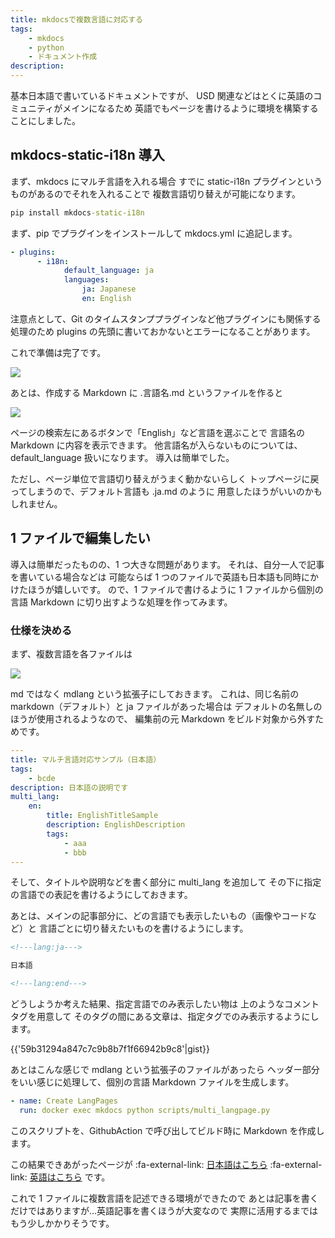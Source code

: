 ```yaml
---
title: mkdocsで複数言語に対応する
tags:
    - mkdocs
    - python
    - ドキュメント作成
description:
---
```


基本日本語で書いているドキュメントですが、
USD 関連などはとくに英語のコミュニティがメインになるため
英語でもページを書けるように環境を構築することにしました。

## mkdocs-static-i18n 導入

まず、mkdocs にマルチ言語を入れる場合
すでに static-i18n プラグインというものがあるのでそれを入れることで
複数言語切り替えが可能になります。

```bat
pip install mkdocs-static-i18n
```

まず、pip でプラグインをインストールして mkdocs.yml に追記します。

```yml
- plugins:
      - i18n:
            default_language: ja
            languages:
                ja: Japanese
                en: English
```

注意点として、Git のタイムスタンププラグインなど他プラグインにも関係する処理のため
plugins の先頭に書いておかないとエラーになることがあります。

これで準備は完了です。

![](https://gyazo.com/fa55a3ed9f10d6abe9df7b6a0ae4fc96.png)

あとは、作成する Markdown に .言語名.md というファイルを作ると

![](https://gyazo.com/9942b3b4fd6fe4bbce8a3dd5e9b849b4.png)

ページの検索左にあるボタンで「English」など言語を選ぶことで
言語名の Markdown に内容を表示できます。
他言語名が入らないものについては、default_language 扱いになります。
導入は簡単でした。

ただし、ページ単位で言語切り替えがうまく動かないらしく
トップページに戻ってしまうので、デフォルト言語も .ja.md のように
用意したほうがいいのかもしれません。

## 1 ファイルで編集したい

導入は簡単だったものの、1 つ大きな問題があります。
それは、自分一人で記事を書いている場合などは
可能ならば 1 つのファイルで英語も日本語も同時にかけたほうが嬉しいです。
ので、1 ファイルで書けるように 1 ファイルから個別の言語 Markdown に切り出すような処理を作ってみます。

### 仕様を決める

まず、複数言語を各ファイルは

![](https://gyazo.com/19d49718bb13528770c24fc6fafada03.png)

md ではなく mdlang という拡張子にしておきます。
これは、同じ名前の markdown（デフォルト）と ja ファイルがあった場合は
デフォルトの名無しのほうが使用されるようなので、
編集前の元 Markdown をビルド対象から外すためです。

```yml
---
title: マルチ言語対応サンプル（日本語）
tags:
    - bcde
description: 日本語の説明です
multi_lang:
    en:
        title: EnglishTitleSample
        description: EnglishDescription
        tags:
            - aaa
            - bbb
---
```

そして、タイトルや説明などを書く部分に multi_lang を追加して
その下に指定の言語での表記を書けるようにしておきます。

あとは、メインの記事部分に、どの言語でも表示したいもの（画像やコードなど）と
言語ごとに切り替えたいものを書けるようにします。

```markdown
<!---lang:ja--->

日本語

<!---lang:end--->
```

どうしようか考えた結果、指定言語でのみ表示したい物は
上のようなコメントタグを用意して
そのタグの間にある文章は、指定タグでのみ表示するようにします。

{{'59b31294a847c7c9b8b7f1f66942b9c8'|gist}}

あとはこんな感じで mdlang という拡張子のファイルがあったら
ヘッダー部分をいい感じに処理して、個別の言語 Markdown ファイルを生成します。

```yml
- name: Create LangPages
  run: docker exec mkdocs python scripts/multi_langpage.py
```

このスクリプトを、GithubAction で呼び出してビルド時に Markdown を作成します。

この結果できあがったページが :fa-external-link: [日本語はこちら](https://fereria.github.io/reincarnation_tech/10_Programming/99_Documentation/mult_lang/) :fa-external-link: [英語はこちら](https://fereria.github.io/reincarnation_tech/en/10_Programming/99_Documentation/mult_lang/) です。

これで 1 ファイルに複数言語を記述できる環境ができたので
あとは記事を書くだけではありますが…英語記事を書くほうが大変なので
実際に活用するまではもう少しかかりそうです。
